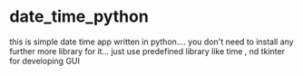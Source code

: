 # date_time_python
this is simple date time app written in python.... you don't need to install any further more library for it... just use predefined library like time , nd tkinter for developing GUI
